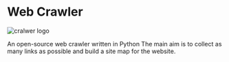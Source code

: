 # Web Crawler

![cralwer logo]("https://raw.githubusercontent.com/Web-o-logy/WebCrawler/master/webc.jpg")

An open-source web crawler written in Python The main aim is to collect as many links as possible and build a site map for the website.
